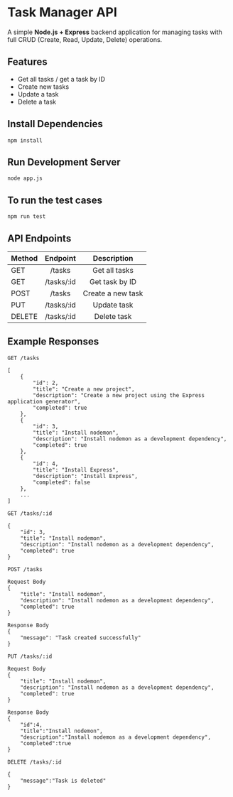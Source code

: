 # Task Manager API

A simple **Node.js + Express** backend application for managing tasks with full CRUD (Create, Read, Update, Delete) operations.

## Features

- Get all tasks / get a task by ID
- Create new tasks
- Update a task
- Delete a task

## Install Dependencies

```
npm install
```

## Run Development Server

```
node app.js
```

## To run the test cases

```
npm run test
```

## API Endpoints

| Method |  Endpoint  |    Description    |
| ------ | :--------: | :---------------: |
| GET    |   /tasks   |   Get all tasks   |
| GET    | /tasks/:id |  Get task by ID   |
| POST   |   /tasks   | Create a new task |
| PUT    | /tasks/:id |    Update task    |
| DELETE | /tasks/:id |    Delete task    |

## Example Responses

```
GET /tasks

[
    {
        "id": 2,
        "title": "Create a new project",
        "description": "Create a new project using the Express application generator",
        "completed": true
    },
    {
        "id": 3,
        "title": "Install nodemon",
        "description": "Install nodemon as a development dependency",
        "completed": true
    },
    {
        "id": 4,
        "title": "Install Express",
        "description": "Install Express",
        "completed": false
    },
    ...
]
```

```
GET /tasks/:id

{
    "id": 3,
    "title": "Install nodemon",
    "description": "Install nodemon as a development dependency",
    "completed": true
}
```

```
POST /tasks

Request Body
{
    "title": "Install nodemon",
    "description": "Install nodemon as a development dependency",
    "completed": true
}

Response Body
{
    "message": "Task created successfully"
}
```

```
PUT /tasks/:id

Request Body
{
    "title": "Install nodemon",
    "description": "Install nodemon as a development dependency",
    "completed": true
}

Response Body
{
    "id":4,
    "title":"Install nodemon",
    "description":"Install nodemon as a development dependency",
    "completed":true
}
```

```
DELETE /tasks/:id

{
    "message":"Task is deleted"
}
```
